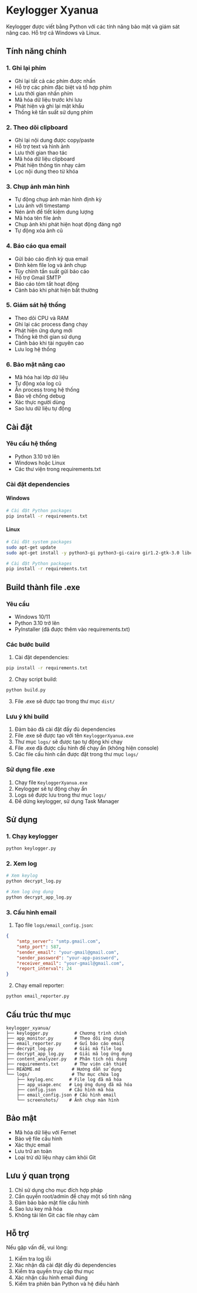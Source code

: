 # Keylogger Xyanua

Keylogger được viết bằng Python với các tính năng bảo mật và giám sát nâng cao. Hỗ trợ cả Windows và Linux.

## Tính năng chính

### 1. Ghi lại phím
- Ghi lại tất cả các phím được nhấn
- Hỗ trợ các phím đặc biệt và tổ hợp phím
- Lưu thời gian nhấn phím
- Mã hóa dữ liệu trước khi lưu
- Phát hiện và ghi lại mật khẩu
- Thống kê tần suất sử dụng phím

### 2. Theo dõi clipboard
- Ghi lại nội dung được copy/paste
- Hỗ trợ text và hình ảnh
- Lưu thời gian thao tác
- Mã hóa dữ liệu clipboard
- Phát hiện thông tin nhạy cảm
- Lọc nội dung theo từ khóa

### 3. Chụp ảnh màn hình
- Tự động chụp ảnh màn hình định kỳ
- Lưu ảnh với timestamp
- Nén ảnh để tiết kiệm dung lượng
- Mã hóa tên file ảnh
- Chụp ảnh khi phát hiện hoạt động đáng ngờ
- Tự động xóa ảnh cũ

### 4. Báo cáo qua email
- Gửi báo cáo định kỳ qua email
- Đính kèm file log và ảnh chụp
- Tùy chỉnh tần suất gửi báo cáo
- Hỗ trợ Gmail SMTP
- Báo cáo tóm tắt hoạt động
- Cảnh báo khi phát hiện bất thường

### 5. Giám sát hệ thống
- Theo dõi CPU và RAM
- Ghi lại các process đang chạy
- Phát hiện ứng dụng mới
- Thống kê thời gian sử dụng
- Cảnh báo khi tài nguyên cao
- Lưu log hệ thống

### 6. Bảo mật nâng cao
- Mã hóa hai lớp dữ liệu
- Tự động xóa log cũ
- Ẩn process trong hệ thống
- Bảo vệ chống debug
- Xác thực người dùng
- Sao lưu dữ liệu tự động

## Cài đặt

### Yêu cầu hệ thống
- Python 3.10 trở lên
- Windows hoặc Linux
- Các thư viện trong requirements.txt

### Cài đặt dependencies

#### Windows
```bash
# Cài đặt Python packages
pip install -r requirements.txt
```

#### Linux
```bash
# Cài đặt system packages
sudo apt-get update
sudo apt-get install -y python3-gi python3-gi-cairo gir1.2-gtk-3.0 libcairo2-dev pkg-config python3-dev scrot

# Cài đặt Python packages
pip install -r requirements.txt
```

## Build thành file .exe

### Yêu cầu
- Windows 10/11
- Python 3.10 trở lên
- PyInstaller (đã được thêm vào requirements.txt)

### Các bước build
1. Cài đặt dependencies:
```bash
pip install -r requirements.txt
```

2. Chạy script build:
```bash
python build.py
```

3. File .exe sẽ được tạo trong thư mục `dist/`

### Lưu ý khi build
1. Đảm bảo đã cài đặt đầy đủ dependencies
2. File .exe sẽ được tạo với tên `KeyloggerXyanua.exe`
3. Thư mục `logs/` sẽ được tạo tự động khi chạy
4. File .exe đã được cấu hình để chạy ẩn (không hiện console)
5. Các file cấu hình cần được đặt trong thư mục `logs/`

### Sử dụng file .exe
1. Chạy file `KeyloggerXyanua.exe`
2. Keylogger sẽ tự động chạy ẩn
3. Logs sẽ được lưu trong thư mục `logs/`
4. Để dừng keylogger, sử dụng Task Manager

## Sử dụng

### 1. Chạy keylogger
```bash
python keylogger.py
```

### 2. Xem log
```bash
# Xem keylog
python decrypt_log.py

# Xem log ứng dụng
python decrypt_app_log.py
```

### 3. Cấu hình email
1. Tạo file `logs/email_config.json`:
```json
{
    "smtp_server": "smtp.gmail.com",
    "smtp_port": 587,
    "sender_email": "your-gmail@gmail.com",
    "sender_password": "your-app-password",
    "receiver_email": "your-gmail@gmail.com",
    "report_interval": 24
}
```

2. Chạy email reporter:
```bash
python email_reporter.py
```

## Cấu trúc thư mục
```
keylogger_xyanua/
├── keylogger.py          # Chương trình chính
├── app_monitor.py        # Theo dõi ứng dụng
├── email_reporter.py     # Gửi báo cáo email
├── decrypt_log.py        # Giải mã file log
├── decrypt_app_log.py    # Giải mã log ứng dụng
├── content_analyzer.py   # Phân tích nội dung
├── requirements.txt      # Thư viện cần thiết
├── README.md            # Hướng dẫn sử dụng
└── logs/                # Thư mục chứa log
    ├── keylog.enc      # File log đã mã hóa
    ├── app_usage.enc   # Log ứng dụng đã mã hóa
    ├── config.json     # Cấu hình mã hóa
    ├── email_config.json # Cấu hình email
    └── screenshots/    # Ảnh chụp màn hình
```

## Bảo mật
- Mã hóa dữ liệu với Fernet
- Bảo vệ file cấu hình
- Xác thực email
- Lưu trữ an toàn
- Loại trừ dữ liệu nhạy cảm khỏi Git

## Lưu ý quan trọng
1. Chỉ sử dụng cho mục đích hợp pháp
2. Cần quyền root/admin để chạy một số tính năng
3. Đảm bảo bảo mật file cấu hình
4. Sao lưu key mã hóa
5. Không tải lên Git các file nhạy cảm

## Hỗ trợ
Nếu gặp vấn đề, vui lòng:
1. Kiểm tra log lỗi
2. Xác nhận đã cài đặt đầy đủ dependencies
3. Kiểm tra quyền truy cập thư mục
4. Xác nhận cấu hình email đúng
5. Kiểm tra phiên bản Python và hệ điều hành 